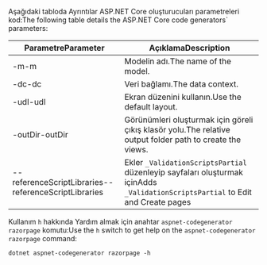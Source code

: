 <a name="codegenerator"></a> <span data-ttu-id="f60a2-101">Aşağıdaki tabloda Ayrıntılar ASP.NET Core oluşturucuları parametreleri kod:</span><span class="sxs-lookup"><span data-stu-id="f60a2-101">The following table details the ASP.NET Core code generators\` parameters:</span></span>

| <span data-ttu-id="f60a2-102">Parametre</span><span class="sxs-lookup"><span data-stu-id="f60a2-102">Parameter</span></span>               | <span data-ttu-id="f60a2-103">Açıklama</span><span class="sxs-lookup"><span data-stu-id="f60a2-103">Description</span></span>|
| ----------------- | ------------ |
| <span data-ttu-id="f60a2-104">-m</span><span class="sxs-lookup"><span data-stu-id="f60a2-104">-m</span></span>  | <span data-ttu-id="f60a2-105">Modelin adı.</span><span class="sxs-lookup"><span data-stu-id="f60a2-105">The name of the model.</span></span> |
| <span data-ttu-id="f60a2-106">-dc</span><span class="sxs-lookup"><span data-stu-id="f60a2-106">-dc</span></span>  | <span data-ttu-id="f60a2-107">Veri bağlamı.</span><span class="sxs-lookup"><span data-stu-id="f60a2-107">The data context.</span></span> |
| <span data-ttu-id="f60a2-108">-udl</span><span class="sxs-lookup"><span data-stu-id="f60a2-108">-udl</span></span> | <span data-ttu-id="f60a2-109">Ekran düzenini kullanın.</span><span class="sxs-lookup"><span data-stu-id="f60a2-109">Use the default layout.</span></span> |
| <span data-ttu-id="f60a2-110">-outDir</span><span class="sxs-lookup"><span data-stu-id="f60a2-110">-outDir</span></span> | <span data-ttu-id="f60a2-111">Görünümleri oluşturmak için göreli çıkış klasör yolu.</span><span class="sxs-lookup"><span data-stu-id="f60a2-111">The relative output folder path to create the views.</span></span> |
| <span data-ttu-id="f60a2-112">--referenceScriptLibraries</span><span class="sxs-lookup"><span data-stu-id="f60a2-112">--referenceScriptLibraries</span></span> | <span data-ttu-id="f60a2-113">Ekler `_ValidationScriptsPartial` düzenleyip sayfaları oluşturmak için</span><span class="sxs-lookup"><span data-stu-id="f60a2-113">Adds `_ValidationScriptsPartial` to Edit and Create pages</span></span> |

<span data-ttu-id="f60a2-114">Kullanım `h` hakkında Yardım almak için anahtar `aspnet-codegenerator razorpage` komutu:</span><span class="sxs-lookup"><span data-stu-id="f60a2-114">Use the `h` switch to get help on the `aspnet-codegenerator razorpage` command:</span></span>

```console
dotnet aspnet-codegenerator razorpage -h
```

